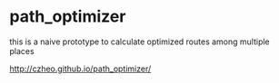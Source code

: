 # path_optimizer

this is a naive prototype to calculate optimized routes among multiple places

http://czheo.github.io/path_optimizer/
